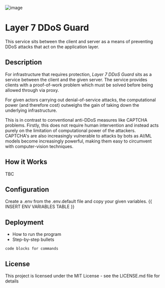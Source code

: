 ![image](https://github.com/user-attachments/assets/672e885d-ffce-419a-984b-4bbdbfdb7e58)

# Layer 7 DDoS Guard

This service sits between the client and server as a means of preventing DDoS attacks that act on the application layer.

## Description

For infrastructure that requires protection, _Layer 7 DDoS Guard_ sits as a service between the client and the given server. The service provides clients with a proof-of-work problem which must be solved before being allowed through via proxy.

For given actors carrying out denial-of-service attacks, the computational power (and therefore cost) outweighs the gain of taking down the underlying infrastructure.

This is in contrast to conventional anti-DDoS measures like CAPTCHA problems. Firstly, this does not require human intervention and instead acts purely on the limitation of computational power of the attackers. CAPTCHA's are also increasingly vulnerable to attacks by bots as AI/ML models become increasingly powerful, making them easy to circumvent with computer-vision techniques.

## How it Works
TBC

## Configuration

Create a .env from the .env.default file and copy your given variables.
{{ INSERT ENV VARIABLES TABLE }}

## Deployment

* How to run the program
* Step-by-step bullets
```
code blocks for commands
```


## License

This project is licensed under the MIT License - see the LICENSE.md file for details
